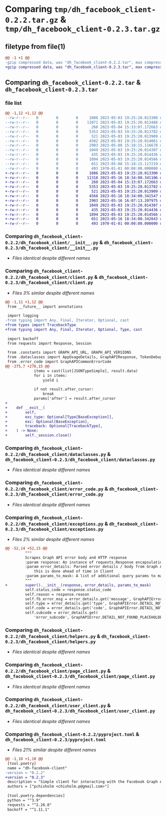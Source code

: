 # Comparing `tmp/dh_facebook_client-0.2.2.tar.gz` & `tmp/dh_facebook_client-0.2.3.tar.gz`

## filetype from file(1)

```diff
@@ -1 +1 @@
-gzip compressed data, was "dh_facebook_client-0.2.2.tar", max compression
+gzip compressed data, was "dh_facebook_client-0.2.3.tar", max compression
```

## Comparing `dh_facebook_client-0.2.2.tar` & `dh_facebook_client-0.2.3.tar`

### file list

```diff
@@ -1,12 +1,12 @@
--rw-r--r--   0        0        0     1086 2023-05-03 19:25:20.013300 dh_facebook_client-0.2.2/dh_facebook_client/__init__.py
--rw-r--r--   0        0        0    11071 2023-05-03 19:25:20.013488 dh_facebook_client-0.2.2/dh_facebook_client/client.py
--rw-r--r--   0        0        0      260 2023-05-04 15:33:07.172663 dh_facebook_client-0.2.2/dh_facebook_client/constants.py
--rw-r--r--   0        0        0     5353 2023-05-03 19:25:20.013782 dh_facebook_client-0.2.2/dh_facebook_client/dataclasses.py
--rw-r--r--   0        0        0      521 2023-05-03 19:25:20.013909 dh_facebook_client-0.2.2/dh_facebook_client/error_code.py
--rw-r--r--   0        0        0     4502 2023-05-03 19:25:20.014061 dh_facebook_client-0.2.2/dh_facebook_client/exceptions.py
--rw-r--r--   0        0        0     2903 2023-05-08 15:18:15.116678 dh_facebook_client-0.2.2/dh_facebook_client/helpers.py
--rw-r--r--   0        0        0     1049 2023-05-03 19:25:20.014307 dh_facebook_client-0.2.2/dh_facebook_client/page_client.py
--rw-r--r--   0        0        0      435 2023-05-03 19:25:20.014436 dh_facebook_client-0.2.2/dh_facebook_client/typings.py
--rw-r--r--   0        0        0     1894 2023-05-03 19:25:20.014566 dh_facebook_client-0.2.2/dh_facebook_client/user_client.py
--rw-r--r--   0        0        0      651 2023-05-08 15:18:15.117219 dh_facebook_client-0.2.2/pyproject.toml
--rw-r--r--   0        0        0      493 1970-01-01 00:00:00.000000 dh_facebook_client-0.2.2/PKG-INFO
+-rw-r--r--   0        0        0     1086 2023-05-03 19:25:20.013300 dh_facebook_client-0.2.3/dh_facebook_client/__init__.py
+-rw-r--r--   0        0        0    11318 2023-05-16 18:34:00.341106 dh_facebook_client-0.2.3/dh_facebook_client/client.py
+-rw-r--r--   0        0        0      260 2023-05-04 15:33:07.172663 dh_facebook_client-0.2.3/dh_facebook_client/constants.py
+-rw-r--r--   0        0        0     5353 2023-05-03 19:25:20.013782 dh_facebook_client-0.2.3/dh_facebook_client/dataclasses.py
+-rw-r--r--   0        0        0      521 2023-05-03 19:25:20.013909 dh_facebook_client-0.2.3/dh_facebook_client/error_code.py
+-rw-r--r--   0        0        0     4568 2023-05-16 18:34:00.341547 dh_facebook_client-0.2.3/dh_facebook_client/exceptions.py
+-rw-r--r--   0        0        0     2903 2023-05-16 16:07:13.207975 dh_facebook_client-0.2.3/dh_facebook_client/helpers.py
+-rw-r--r--   0        0        0     1049 2023-05-03 19:25:20.014307 dh_facebook_client-0.2.3/dh_facebook_client/page_client.py
+-rw-r--r--   0        0        0      435 2023-05-03 19:25:20.014436 dh_facebook_client-0.2.3/dh_facebook_client/typings.py
+-rw-r--r--   0        0        0     1894 2023-05-03 19:25:20.014566 dh_facebook_client-0.2.3/dh_facebook_client/user_client.py
+-rw-r--r--   0        0        0      651 2023-05-16 18:34:00.342043 dh_facebook_client-0.2.3/pyproject.toml
+-rw-r--r--   0        0        0      493 1970-01-01 00:00:00.000000 dh_facebook_client-0.2.3/PKG-INFO
```

### Comparing `dh_facebook_client-0.2.2/dh_facebook_client/__init__.py` & `dh_facebook_client-0.2.3/dh_facebook_client/__init__.py`

 * *Files identical despite different names*

### Comparing `dh_facebook_client-0.2.2/dh_facebook_client/client.py` & `dh_facebook_client-0.2.3/dh_facebook_client/client.py`

 * *Files 3% similar despite different names*

```diff
@@ -1,11 +1,12 @@
 from __future__ import annotations
 
 import logging
-from typing import Any, Final, Iterator, Optional, cast
+from types import TracebackType
+from typing import Any, Final, Iterator, Optional, Type, cast
 
 import backoff
 from requests import Response, Session
 
 from .constants import GRAPH_API_URL, GRAPH_API_VERSIONS
 from .dataclasses import AppUsageDetails, GraphAPIResponse, TokenDebugPayload
 from .error_code import GraphAPICommonErrorCode
@@ -275,7 +276,15 @@
             items = cast(list[JSONTypeSimple], result.data)
             for i in items:
                 yield i
 
             if not result.after_cursor:
                 break
             params['after'] = result.after_cursor
+
+    def __exit__(
+        self,
+        exc_type: Optional[Type[BaseException]],
+        exc: Optional[BaseException],
+        traceback: Optional[TracebackType],
+    ) -> None:
+        self._session.close()
```

### Comparing `dh_facebook_client-0.2.2/dh_facebook_client/dataclasses.py` & `dh_facebook_client-0.2.3/dh_facebook_client/dataclasses.py`

 * *Files identical despite different names*

### Comparing `dh_facebook_client-0.2.2/dh_facebook_client/error_code.py` & `dh_facebook_client-0.2.3/dh_facebook_client/error_code.py`

 * *Files identical despite different names*

### Comparing `dh_facebook_client-0.2.2/dh_facebook_client/exceptions.py` & `dh_facebook_client-0.2.3/dh_facebook_client/exceptions.py`

 * *Files 2% similar despite different names*

```diff
@@ -52,14 +52,15 @@
         """
         Scrapes Graph API error body and HTTP response
         :param response: An instance of requests.Response encapsulating the graph API call
         :param error_details: Parsed error details / body from Graph API,
             this is done ahead of time in Client
         :param params_to_mask: A list of additional query params to mask in error messages
         """
+        super().__init__(response, error_details, params_to_mask)
         self.status_code = response.status_code
         self.reason = response.reason
         self.fb_error_msg = error_details.get('message', GraphAPIError.DETAIL_NOT_FOUND_PLACEHOLDER)
         self.type = error_details.get('type', GraphAPIError.DETAIL_NOT_FOUND_PLACEHOLDER)
         self.code = error_details.get('code', GraphAPIError.DETAIL_NOT_FOUND_PLACEHOLDER)
         self.subcode = error_details.get(
             'error_subcode', GraphAPIError.DETAIL_NOT_FOUND_PLACEHOLDER
```

### Comparing `dh_facebook_client-0.2.2/dh_facebook_client/helpers.py` & `dh_facebook_client-0.2.3/dh_facebook_client/helpers.py`

 * *Files identical despite different names*

### Comparing `dh_facebook_client-0.2.2/dh_facebook_client/page_client.py` & `dh_facebook_client-0.2.3/dh_facebook_client/page_client.py`

 * *Files identical despite different names*

### Comparing `dh_facebook_client-0.2.2/dh_facebook_client/user_client.py` & `dh_facebook_client-0.2.3/dh_facebook_client/user_client.py`

 * *Files identical despite different names*

### Comparing `dh_facebook_client-0.2.2/pyproject.toml` & `dh_facebook_client-0.2.3/pyproject.toml`

 * *Files 21% similar despite different names*

```diff
@@ -1,10 +1,10 @@
 [tool.poetry]
 name = "dh-facebook-client"
-version = "0.2.2"
+version = "0.2.3"
 description = "Simple client for interacting with the Facebook Graph API"
 authors = ["pchisholm <chisholm.p@gmail.com>"]
 
 [tool.poetry.dependencies]
 python = "^3.9"
 requests = "^2.26.0"
 backoff = "^1.11.1"
```

